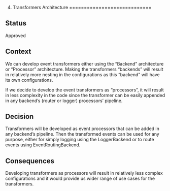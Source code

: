 4. Transformers Architecture
============================

Status
------

Approved

Context
-------

We can develop event transformers either using the “Backend” architecture
or “Processor” architecture. Making the transformers “backends” will result
in relatively more nesting in the configurations as this “backend” will have
its own configurations.

If we decide to develop the event transformers as “processors”, it will result
in less complexity in the code since the transformer can be easily appended in
any backend’s (router or logger) processors’ pipeline.


Decision
--------

Transformers will be developed as event processors that can be added in
any backend’s pipeline. Then the transformed events can be used for any purpose,
either for simply logging using the LoggerBackend or to route events using
EventRoutingBackend.

Consequences
------------

Developing transformers as processors will result in relatively less complex
configurations and it would provide us wider range of use cases for the transformers.
